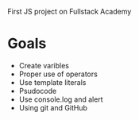 First JS project on Fullstack Academy
# Goals
* Create varibles
* Proper use of operators 
* Use template literals
* Psudocode
* Use console.log and alert
* Using git and GitHub